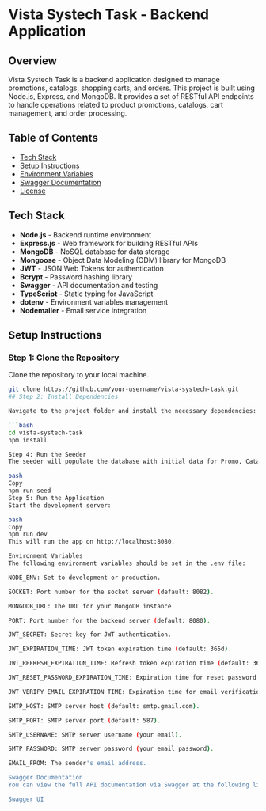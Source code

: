 # Vista Systech Task - Backend Application

## Overview
Vista Systech Task is a backend application designed to manage promotions, catalogs, shopping carts, and orders. This project is built using Node.js, Express, and MongoDB. It provides a set of RESTful API endpoints to handle operations related to product promotions, catalogs, cart management, and order processing. 

## Table of Contents
- [Tech Stack](#tech-stack)
- [Setup Instructions](#setup-instructions)
- [Environment Variables](#environment-variables)
- [Swagger Documentation](#swagger-documentation)
- [License](#license)

## Tech Stack
- **Node.js** - Backend runtime environment
- **Express.js** - Web framework for building RESTful APIs
- **MongoDB** - NoSQL database for data storage
- **Mongoose** - Object Data Modeling (ODM) library for MongoDB
- **JWT** - JSON Web Tokens for authentication
- **Bcrypt** - Password hashing library
- **Swagger** - API documentation and testing
- **TypeScript** - Static typing for JavaScript
- **dotenv** - Environment variables management
- **Nodemailer** - Email service integration

## Setup Instructions

### Step 1: Clone the Repository
Clone the repository to your local machine.
```bash
git clone https://github.com/your-username/vista-systech-task.git
## Step 2: Install Dependencies

Navigate to the project folder and install the necessary dependencies:

```bash
cd vista-systech-task
npm install

Step 4: Run the Seeder
The seeder will populate the database with initial data for Promo, Catalog, Cart, and Order.

bash
Copy
npm run seed
Step 5: Run the Application
Start the development server:

bash
Copy
npm run dev
This will run the app on http://localhost:8080.

Environment Variables
The following environment variables should be set in the .env file:

NODE_ENV: Set to development or production.

SOCKET: Port number for the socket server (default: 8082).

MONGODB_URL: The URL for your MongoDB instance.

PORT: Port number for the backend server (default: 8080).

JWT_SECRET: Secret key for JWT authentication.

JWT_EXPIRATION_TIME: JWT token expiration time (default: 365d).

JWT_REFRESH_EXPIRATION_TIME: Refresh token expiration time (default: 365d).

JWT_RESET_PASSWORD_EXPIRATION_TIME: Expiration time for reset password token.

JWT_VERIFY_EMAIL_EXPIRATION_TIME: Expiration time for email verification token.

SMTP_HOST: SMTP server host (default: smtp.gmail.com).

SMTP_PORT: SMTP server port (default: 587).

SMTP_USERNAME: SMTP server username (your email).

SMTP_PASSWORD: SMTP server password (your email password).

EMAIL_FROM: The sender's email address.

Swagger Documentation
You can view the full API documentation via Swagger at the following link:

Swagger UI